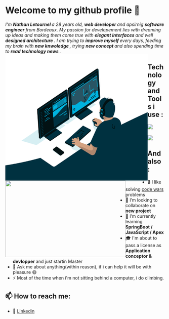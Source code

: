 # Welcome to my github profile 👋

<i> 
    I'm <strong> Nathan Letournel </strong> a 28 years old, <strong> web developer </strong> and apsirnig <strong> software engineer </strong> from Bordeaux.
    My passion for developement lies with dreaming up ideas and making them come true with <strong> elegant interfaces </strong> and well <strong> designed architecture </strong>. 
    I am trying to <strong> improve myself </strong> every days, feeding my brain with <strong> new knwoledge </strong>, trying <strong> new concept </strong> and also spending time to <strong> read technology news </strong>. 
</i>


  <img align="left" src="https://github.com/Let-Nathan/Let-Nathan/blob/main/code.gif" width="450" height="400" />
  <img align="left" src="https://github-readme-stats.vercel.app/api/top-langs/?username=Let-Nathan&layout=donut" width="380" height="242">
  
## Technology and Tools i use : 
   
  <a href="https://skillicons.dev">
    <p align="left">
      <img width="400" src="https://skillicons.dev/icons?i=java,php,js,mysql,html,css,bootstrap,spring,symfony,discord,github,git,idea,vscode,xd&perline=7" />
    </p>
  </a> 
  <img align="center" src="https://github-readme-stats.vercel.app/api?username=Let-Nathan&show_icons=true&theme=gotham" width="380">
  


  


   


## And also :
- :lock: I like solving <a href=https://www.codewars.com/users/Nathan%20L> code wars </a> problems 
- 👯 I’m looking to collaborate on <strong> new project </strong>
- 🌱 I’m currently learning <strong> SpringBoot / JavaScript / Apex </strong> 
- :mortar_board: I'm about to pass a license as <strong> Application conceptor & devlopper </strong> and just startin Master
- 💬 Ask me about anything(within reason), if i can help it will be with pleasure 😄
- ⚡ Most of the time when i'm not sitting behind a computer, i do climbing.

## 📫 How to reach me: 

- :link: <a href="https://www.linkedin.com/in/nathan-letournel/">Linkedin</a>
